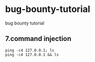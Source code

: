 # bug-bounty-tutorial
bug bounty tutorial

## 7.command injection
```
ping -c4 127.0.0.1; ls
ping -c4 127.0.0.1 && ls
```
